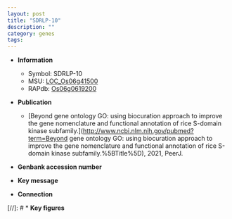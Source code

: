 ```yaml
---
layout: post
title: "SDRLP-10"
description: ""
category: genes
tags: 
---
```


* **Information**  
    + Symbol: SDRLP-10  
    + MSU: [LOC_Os06g41500](http://rice.uga.edu/cgi-bin/ORF_infopage.cgi?orf=LOC_Os06g41500)  
    + RAPdb: [Os06g0619200](http://rapdb.dna.affrc.go.jp/viewer/gbrowse_details/irgsp1?name=Os06g0619200)  

* **Publication**  
    + [Beyond gene ontology GO: using biocuration approach to improve the gene nomenclature and functional annotation of rice S-domain kinase subfamily.](http://www.ncbi.nlm.nih.gov/pubmed?term=Beyond gene ontology GO: using biocuration approach to improve the gene nomenclature and functional annotation of rice S-domain kinase subfamily.%5BTitle%5D), 2021, PeerJ.

* **Genbank accession number**  

* **Key message**  

* **Connection**  

[//]: # * **Key figures**  


